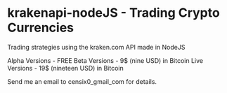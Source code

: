 # krakenapi-nodeJS - Trading Crypto Currencies
Trading strategies using the kraken.com API made in NodeJS

Alpha Versions - FREE
Beta Versions -   9$ (nine USD) in Bitcoin
Live Versions -  19$ (nineteen USD) in Bitcoin

Send me an email to censix0_gmail_com for details.
